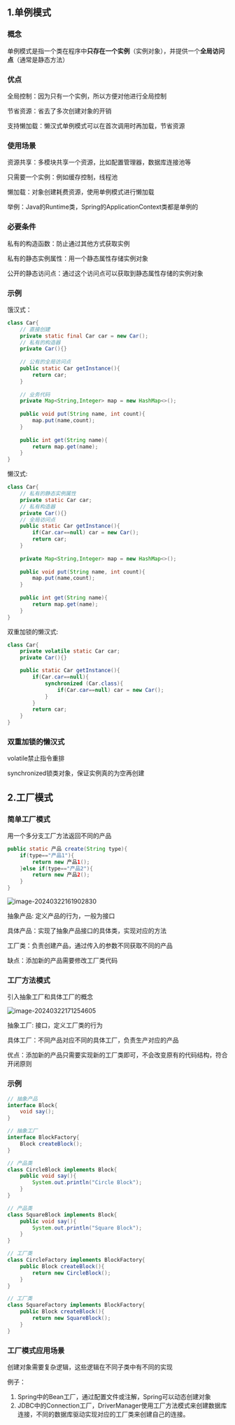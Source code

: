 ## 1.单例模式

### 概念

单例模式是指一个类在程序中**只存在一个实例**（实例对象），并提供一个**全局访问点**（通常是静态方法）

### 优点

全局控制：因为只有一个实例，所以方便对他进行全局控制

节省资源：省去了多次创建对象的开销

支持懒加载：懒汉式单例模式可以在首次调用时再加载，节省资源

### 使用场景

资源共享：多模块共享一个资源，比如配置管理器，数据库连接池等

只需要一个实例：例如缓存控制，线程池

懒加载：对象创建耗费资源，使用单例模式进行懒加载

举例：Java的Runtime类，Spring的ApplicationContext类都是单例的

### 必要条件

私有的构造函数：防止通过其他方式获取实例

私有的静态实例属性：用一个静态属性存储实例对象

公开的静态访问点：通过这个访问点可以获取到静态属性存储的实例对象

### 示例

饿汉式：

```java
class Car{
    // 直接创建
    private static final Car car = new Car();
    // 私有的构造器
    private Car(){}
    
	// 公有的全局访问点
    public static Car getInstance(){
        return car;
    }
    
    // 业务代码
    private Map<String,Integer> map = new HashMap<>();
    
    public void put(String name, int count){
        map.put(name,count);
    }
    
    public int get(String name){
        return map.get(name);
    }
}
```

懒汉式:

```java
class Car{
    // 私有的静态实例属性
    private static Car car;
    // 私有构造器
    private Car(){}
	// 全局访问点
    public static Car getInstance(){
        if(Car.car==null) car = new Car();
        return car;
    }
    
    private Map<String,Integer> map = new HashMap<>();
    
    public void put(String name, int count){
        map.put(name,count);
    }
    
    public int get(String name){
        return map.get(name);
    }
}
```

双重加锁的懒汉式:

```java
class Car{
    private volatile static Car car;
    private Car(){}

    public static Car getInstance(){
        if(Car.car==null){
            synchronized (Car.class){
                if(Car.car==null) car = new Car();
            }
        }
        return car;
    }
}
```

### 双重加锁的懒汉式

volatile禁止指令重排

synchronized锁类对象，保证实例真的为空再创建

## 2.工厂模式

### 简单工厂模式

用一个多分支工厂方法返回不同的产品

```java
public static 产品 create(String type){
    if(type=="产品1"){
        return new 产品1();
    }else if(type=="产品2"){
        return new 产品2();
    }
}
```

![image-20240322161902830](%E8%AE%BE%E8%AE%A1%E6%A8%A1%E5%BC%8F.assets/image-20240322161902830.png)

抽象产品: 定义产品的行为，一般为接口

具体产品：实现了抽象产品接口的具体类，实现对应的方法

工厂类：负责创建产品，通过传入的参数不同获取不同的产品

缺点：添加新的产品需要修改工厂类代码

### 工厂方法模式

引入抽象工厂和具体工厂的概念

![image-20240322171254605](%E8%AE%BE%E8%AE%A1%E6%A8%A1%E5%BC%8F.assets/image-20240322171254605.png)

抽象工厂: 接口，定义工厂类的行为

具体工厂：不同产品对应不同的具体工厂，负责生产对应的产品

优点：添加新的产品只需要实现新的工厂类即可，不会改变原有的代码结构，符合开闭原则

### 示例

```java
// 抽象产品
interface Block{
    void say();
}

// 抽象工厂
interface BlockFactory{
    Block createBlock();
}

// 产品类
class CircleBlock implements Block{
    public void say(){
        System.out.println("Circle Block");
    }
}

// 产品类
class SquareBlock implements Block{
    public void say(){
        System.out.println("Square Block");
    }
}

// 工厂类
class CircleFactory implements BlockFactory{
    public Block createBlock(){
        return new CircleBlock();
    }
}

// 工厂类
class SquareFactory implements BlockFactory{
    public Block createBlock(){
        return new SquareBlock();
    }
}
```



### 工厂模式应用场景

创建对象需要复杂逻辑，这些逻辑在不同子类中有不同的实现

例子：

1. Spring中的Bean工厂，通过配置文件或注解，Spring可以动态创建对象
2. JDBC中的Connection工厂，DriverManager使用工厂方法模式来创建数据库连接，不同的数据库驱动实现对应的工厂类来创建自己的连接。